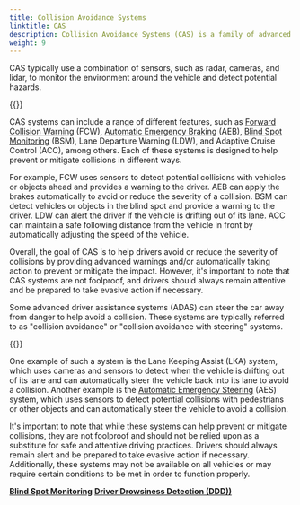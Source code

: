 ```yaml
---
title: Collision Avoidance Systems
linktitle: CAS
description: Collision Avoidance Systems (CAS) is a family of advanced driver assistance systems that are designed to help drivers avoid collisions with other vehicles, pedestrians, and objects on the road.
weight: 9
---
```

<!-- markdownlint-disable MD033 -->

CAS typically use a combination of sensors, such as radar, cameras, and lidar, to monitor the environment around the vehicle and detect potential hazards.

{{<evkxdisplayaddarticle />}}

CAS systems can include a range of different features, such as [Forward Collision Warning](../forwardcollisionwarning) (FCW), [Automatic Emergency Braking](../automaticemergencybraking) (AEB), [Blind Spot Monitoring](../blindspotmonitoring) (BSM), Lane Departure Warning (LDW), and Adaptive Cruise Control (ACC), among others. Each of these systems is designed to help prevent or mitigate collisions in different ways.

For example, FCW uses sensors to detect potential collisions with vehicles or objects ahead and provides a warning to the driver. AEB can apply the brakes automatically to avoid or reduce the severity of a collision. BSM can detect vehicles or objects in the blind spot and provide a warning to the driver. LDW can alert the driver if the vehicle is drifting out of its lane. ACC can maintain a safe following distance from the vehicle in front by automatically adjusting the speed of the vehicle.

Overall, the goal of CAS is to help drivers avoid or reduce the severity of collisions by providing advanced warnings and/or automatically taking action to prevent or mitigate the impact. However, it's important to note that CAS systems are not foolproof, and drivers should always remain attentive and be prepared to take evasive action if necessary.

Some advanced driver assistance systems (ADAS) can steer the car away from danger to help avoid a collision. These systems are typically referred to as "collision avoidance" or "collision avoidance with steering" systems.

{{<evkxdisplayaddarticle />}}

One example of such a system is the Lane Keeping Assist (LKA) system, which uses cameras and sensors to detect when the vehicle is drifting out of its lane and can automatically steer the vehicle back into its lane to avoid a collision. Another example is the [Automatic Emergency Steering](../automaticemergencysteering/) (AES) system, which uses sensors to detect potential collisions with pedestrians or other objects and can automatically steer the vehicle to avoid a collision.

It's important to note that while these systems can help prevent or mitigate collisions, they are not foolproof and should not be relied upon as a substitute for safe and attentive driving practices. Drivers should always remain alert and be prepared to take evasive action if necessary. Additionally, these systems may not be available on all vehicles or may require certain conditions to be met in order to function properly.

<div class="mt-3 mb-3">
    <a href="../blindspotmonitoring/" class="text-decoration-none text-black"><strong><i class="bi-arrow-left"></i> Blind Spot Monitoring</strong></a>
    <a href="../driverdrowsinessdetection/" class="text-decoration-none text-black float-end"><strong>Driver Drowsiness Detection (DDD)) <i class="bi-arrow-right"></i></strong></a>
</div>
